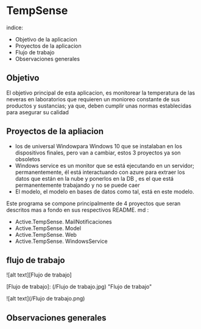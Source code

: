 # TempSense
indice:
+ Objetivo de la aplicacion
+ Proyectos de la aplicacion
+ Flujo de trabajo
+ Observaciones generales

## Objetivo
El objetivo principal de esta aplicacion, es monitorear la temperatura de las neveras en laboratorios que requieren un monioreo constante de sus productos y sustancias; ya que, deben cumplir unas normas establecidas para asegurar su calidad

## Proyectos de la apliacion
+ los de universal Windowpara Windows 10 que se instalaban en los dispositivos finales, pero van a cambiar, estos 3 proyectos ya son obsoletos
+ Windows service es un monitor que se está ejecutando en un servidor; permanentemente, él está interactuando con azure para extraer los datos que están en la nube y ponerlos en la DB , es el que está permanentemente trabajando y no se puede caer
+ El modelo, el modelo en bases de datos como tal, está en este modelo.

Este programa se compone principalmente de 4 proyectos que seran descritos mas a fondo en sus respectivos README. md :
+  Active.TempSense. MailNotificaciones
+  Active.TempSense. Model
+  Active.TempSense. Web
+  Active.TempSense. WindowsService

## flujo de trabajo
![alt text][Flujo de trabajo]

[Flujo de trabajo]: (/Flujo de trabajo.jpg) "Flujo de trabajo"

![alt text](/Flujo de trabajo.png)


## Observaciones generales
